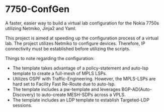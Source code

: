 # 7750-ConfGen
A faster, easier way to build a virtual lab configuration for the Nokia 7750s utilizing Netmiko, Jinja2 and Yaml. 

This project is aimed at speeding up the configuration process of a virtual lab. 
The project utilizes Netmiko to configure devices. Therefore, IP connectivity must be established before utilizing the scripts.

Things to note regarding the configuration:

- The template takes advantage of a policy-statement and auto-lsp template to create a full-mesh of MPLS LSPs.
- Utilizes OSPF with Traffic-Engineering. However, the MPLS-LSPs are hard set to Facility Fast Re-Route due to auto-lsp.
- The template includes a pw-template and leverages BGP-AD(Auto-Discovery) to auto-create MESH-SDPs across a VPLS.
- The template includes an LDP template to establish Targeted-LDP sessions.


